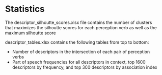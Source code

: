 # Statistics
The descriptor_silhoutte_scores.xlsx file contains the number of clusters that maximizes the silhoutte scores for each perception verb as well as the maximum silhoutte score

descriptor_tables.xlsx contains the following tables from top to bottom:
- Number of descriptors in the intersection of each pair of perception verbs
- Part of speech frequencies for all descriptors in context, top 1600 descriptors by frequency, and top 300 descriptors by association index
